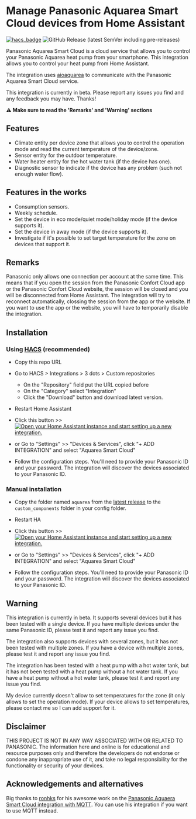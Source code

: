 # Manage Panasonic Aquarea Smart Cloud devices from Home Assistant

[![hacs_badge](https://img.shields.io/badge/HACS-Custom-41BDF5.svg)](https://github.com/hacs/integration)
![GitHub Release (latest SemVer including pre-releases)](https://img.shields.io/github/v/release/cjaliaga/home-assistant-aquarea?include_prereleases)

Panasonic Aquarea Smart Cloud is a cloud service that allows you to control your Panasonic Aquarea heat pump from your smartphone. This integration allows you to control your heat pump from Home Assistant.

The integration uses [aioaquarea](https://github.com/cjaliaga/aioaquarea) to communicate with the Panasonic Aquarea Smart Cloud service.

This integration is currently in beta. Please report any issues you find and any feedback you may have. Thanks!

**⚠️ Make sure to read the 'Remarks' and 'Warning' sections**

## Features
* Climate entity per device zone that allows you to control the operation mode and read the current temperature of the device/zone.
* Sensor entity for the outdoor temperature.
* Water heater entity for the hot water tank (if the device has one).
* Diagnostic sensor to indicate if the device has any problem (such not enough water flow).

## Features in the works
* Consumption sensors.
* Weekly schedule.
* Set the device in eco mode/quiet mode/holiday mode (if the device supports it).
* Set the device in away mode (if the device supports it).
* Investigate if it's possible to set target temperature for the zone on devices that support it.


## Remarks
Panasonic only allows one connection per account at the same time. This means that if you open the session from the Panasonic Confort Cloud app or the Panasonic Confort Cloud website, the session will be closed and you will be disconnected from Home Assistant. The integration will try to reconnect automatically, clossing the session from the app or the website. If you want to use the app or the website, you will have to temporarily disable the integration.

## Installation

### Using [HACS](https://hacs.xyz/) (recommended)

- Copy this repo URL

- Go to HACS > Integrations > 3 dots > Custom repositories  
  - On the "Repository" field put the URL copied before
  - On the "Category" select "Integration"
  - Click the "Download" button and download latest version.
- Restart Home Assistant
- Click this button >>
[![Open your Home Assistant instance and start setting up a new integration.](https://my.home-assistant.io/badges/config_flow_start.svg)](https://my.home-assistant.io/redirect/config_flow_start/?domain=aquarea)
- or Go to "Settings" >> "Devices & Services", click "+ ADD INTEGRATION" and select "Aquarea Smart Cloud"

- Follow the configuration steps. You'll need to provide your Panasonic ID and your password. The integration will discover the devices associated to your Panasonic ID. 

### Manual installation
- Copy the folder named `aquarea` from the [latest release](https://github.com/cjaliaga/home-assistant-aquarea/releases/latest) to the `custom_components` folder in your config folder.
- Restart HA
- Click this button >>
[![Open your Home Assistant instance and start setting up a new integration.](https://my.home-assistant.io/badges/config_flow_start.svg)](https://my.home-assistant.io/redirect/config_flow_start/?domain=aquarea)
- or Go to "Settings" >> "Devices & Services", click "+ ADD INTEGRATION" and select "Aquarea Smart Cloud"

- Follow the configuration steps. You'll need to provide your Panasonic ID and your password. The integration will discover the devices associated to your Panasonic ID.

## Warning
This integration is currently in beta. It supports several devices but it has been tested with a single device. If you have multiple devices under the same Panasonic ID, please test it and report any issue you find.

The integration also supports devices with several zones, but it has not been tested with multiple zones. If you have a device with multiple zones, please test it and report any issue you find.

The integration has been tested with a heat pump with a hot water tank, but it has not been tested with a heat pump without a hot water tank. If you have a heat pump without a hot water tank, please test it and report any issue you find.

My device currently doesn't allow to set temperatures for the zone (it only allows to set the operation mode). If your device allows to set temperatures, please contact me so I can add support for it.

## Disclaimer

THIS PROJECT IS NOT IN ANY WAY ASSOCIATED WITH OR RELATED TO PANASONIC. The information here and online is for educational and resource purposes only and therefore the developers do not endorse or condone any inappropriate use of it, and take no legal responsibility for the functionality or security of your devices.

## Acknowledgements and alternatives

Big thanks to [ronhks](https://github.com/ronhks) for his awesome work on the [Panasonic Aquaera Smart Cloud integration with MQTT](https://github.com/ronhks/panasonic-aquarea-smart-cloud-mqtt). You can use his integration if you want to use MQTT instead.